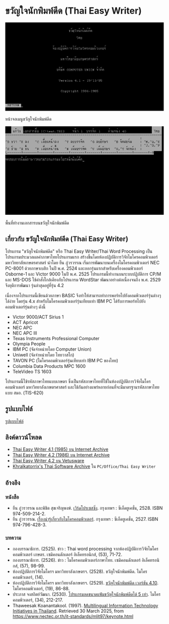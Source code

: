 # ขวัญใจนักพิมพ์ดีด (Thai Easy Writer)

![Thai Easy Writer 4.1 Main Screen](./resources/thaieasy4.1_main_screen.png)

หน้าจอเมนูขวัญใจนักพิมพ์ดีด

![Thai Easy Writer 4.1 Editor](./resources/thaieasy4.1_editor.png)

พื้นที่ทำงานเอกสารบนขวัญใจนักพิมพ์ดีด

## เกี่ยวกับ ขวัญใจนักพิมพ์ดีด (Thai Easy Writer)

โปรแกรม "ขวัญใจนักพิมพ์ดีด" หรือ Thai Easy Writer/Thai Word Processing เป็นโปรแกรมประมวลผลคำภาษาไทยโปรแกรมแรก สร้างขึ้นโดยห้องปฏิบัติการวิจัยไมโครคอมพิวเตอร์ มหาวิทยาลัยเกษตรศาสตร์ นำโดย ยืน ภู่วรวรรณ  เริ่มการพัฒนาบนเครื่องไมโครคอมพิวเตอร์ NEC PC-8001 ด้วยภาษาเบสิก ในปี พ.ศ. 2524 และออกรุ่นแรกสำหรับเครื่องคอมพิวเตอร์ Osborne-1 และ Victor 9000 ในปี พ.ศ. 2525  โปรแกรมนี้ทำงานบนระบบปฏิบัติการ CP/M และ MS-DOS ใช้คำสั่งใกล้เคียงกับโปรแกรม WordStar พัฒนาอย่างต่อเนื่องจนถึง พ.ศ. 2529 จึงยุติการพัฒนา รุ่นล่าสุดอยู่ที่รุ่น 4.2

เนื่องจากโปรแกรมนี้เขียนด้วยภาษา BASIC จึงทำให้สามารถทำการพอร์ทไปยังคอมพิวเตอร์รุ่นต่างๆ ได้ง่าย  โดยรุ่น 4.x สำหรับไมโครคอมพิวเตอร์รุ่นเทียบเท่า IBM PC ได้รับการพอร์ทไปยังคอมพิวเตอร์รุ่นต่างๆ ดังนี้

* Victor 9000/ACT Sirius 1
* ACT Apricot
* NEC APC
* NEC APC III
* Texas Instruments Professional Computer
* Olympia People
* IBM PC (จัดจำหน่ายโดย Computer Union)
* Uniwell (จัดจำหน่ายโดย ไทยวาสโก)
* TAVON PC (ไมโครคอมพิวเตอร์รุ่นเทียบเท่า IBM PC ของไทย)
* Columbia Data Products MPC 1600
* TeleVideo TS 1603

โปรแกรมนี้ใช้รหัสภาษาไทยแบบเกษตร ซึ่งเป็นรหัสภาษาไทยที่ใช้ในห้องปฏิบัติการวิจัยไมโครคอมพิวเตอร์ มหาวิทยาลังเกษตรศาสตร์ และใช้กันอย่างแพร่หลายก่อนที่จะมีมาตรฐานรหัสภาษาไทยแบบ สมอ. (TIS-620)

## รูปแบบไฟล์

[รูปแบบไฟล์](fmt_ThaiEasy_Writer.md)

## ลิงค์ดาวน์โหลด

* [Thai Easy Writer 4.1 (1985) บน Internet Archive](https://archive.org/details/thai-easy-writer-4.1/)
* [Thai Easy Writer 4.2 (1986) บน Internet Archive](https://archive.org/details/thai-easy-writer-4.2/)
* [Thai Easy Writer 4.2 บน Vetusware](https://vetusware.com/download/Thai%20Easy%20Writer%204.2%20TH/?id=18067)
* [Khralkatorrix's Thai Software Archive](https://mega.nz/folder/n9MDlbhB#33wlBLjLgh_tTo7NVkcxRQ) ใน `PC/Office/Thai Easy Writer`

## อ้างอิง

### หนังสือ

* ยืน ภู่วรวรรณ และพิชิต สุขเจริญพงษ์. [เวิร์ดโปรเซสซิ่ง](https://archive.org/details/wordprocessing_1989). กรุงเทพฯ : ซีเอ็ดยูเคชั่น, 2528. ISBN 974-509-214-2.
* ยืน ภู่วรวรรณ. [เรื่องน่ารู้เกี่ยวกับไมโครคอมพิวเตอร์](https://archive.org/details/microcomputer). กรุงเทพฯ : ซีเอ็ดยูเคชั่น, 2527. ISBN 974-796-428-3.

### บทความ

* กองบรรณาธิการ. (2525). ข่าว : Thai word processing จากห้องปฏิบัติการวิจัยไมโครคอมพิวเตอร์ เกษตร. เซมิคอนดักเตอร์ อิเล็คทรอนิกส์, (53), 71-72.
* กองบรรณาธิการ. (2526). ข่าว : ไมโครคอมพิวเตอร์ภาษาไทย. เซมิคอนดักเตอร์ อิเล็คทรอนิกส์, (57), 98-99.
* ห้องปฏิบัติการวิจัยไมโครฯ มหาวิทยาลังเกษตรฯ. (2528). ขวัญใจนักพิมพ์ดีด. ไมโครคอมพิวเตอร์, (14).
* ห้องปฏิบัติการวิจัยไมโครฯ มหาวิทยาลังเกษตรฯ. (2529). [ขวัญใจนักพิมพ์ดีด เวอร์ชัน 4.10](https://archive.org/details/micro-computer-magazine/2529/019/MICM_000_019_P064-066/). ไมโครคอมพิวเตอร์, (19), 86-88.
* ประภาส จงสถิตย์วัฒนา. (2530). [โปรแกรมลดขนาดแฟ้มขวัญใจนักพิมพ์ดีดได้ 5 เท่า](https://archive.org/details/micro-computer-magazine/2530/034/MICM_000_034_P212-217/). ไมโครคอมพิวเตอร์, (34), 212-217.
* Thaweesak Koanantakool. (1997). [Multilingual Information Technology Initiatives in Thailand](https://www.nectec.or.th/it-standards/mlit97/keynote.html). Retrieved 30 March 2025, from https://www.nectec.or.th/it-standards/mlit97/keynote.html
